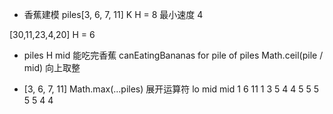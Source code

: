 - 香蕉建模
piles[3, 6, 7, 11]
K   H = 8
最小速度 4

[30,11,23,4,20] H = 6

- piles H mid
  能吃完香蕉 canEatingBananas
  for pile of piles
  Math.ceil(pile / mid) 向上取整

- [3, 6, 7, 11]
Math.max(...piles)  展开运算符
lo      mid     mid
1       6       11
1       3       5
4       4       5
5       5       5
5       4       4